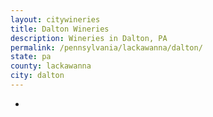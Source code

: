 ```yaml
---
layout: citywineries
title: Dalton Wineries
description: Wineries in Dalton, PA
permalink: /pennsylvania/lackawanna/dalton/
state: pa
county: lackawanna
city: dalton
---
```

-
